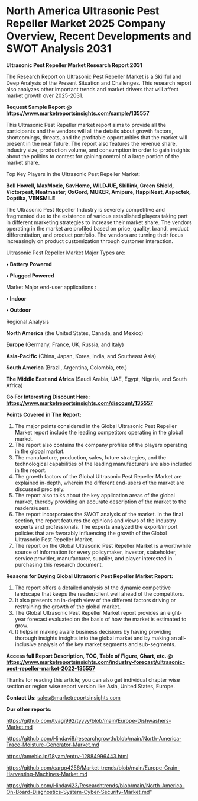 # North America Ultrasonic Pest Repeller Market 2025 Company Overview, Recent Developments and SWOT Analysis 2031

<strong>Ultrasonic Pest Repeller Market Research Report 2031</strong>

The Research Report on Ultrasonic Pest Repeller Market is a Skillful and Deep Analysis of the Present Situation and Challenges. This research report also analyzes other important trends and market drivers that will affect market growth over 2025-2031.

<strong>Request Sample Report @ <a href=https://www.marketreportsinsights.com/sample/135557>https://www.marketreportsinsights.com/sample/135557</a></strong>

This Ultrasonic Pest Repeller market report aims to provide all the participants and the vendors will all the details about growth factors, shortcomings, threats, and the profitable opportunities that the market will present in the near future. The report also features the revenue share, industry size, production volume, and consumption in order to gain insights about the politics to contest for gaining control of a large portion of the market share.

Top Key Players in the Ultrasonic Pest Repeller Market:

<strong>Bell  Howell, MaxMoxie, SavHome, WILDJUE, Skillink, Green Shield, Victorpest, Neatmaster, OxGord, MUKER, Amipure, HappiNest, Aspectek, Doptika, VENSMILE</strong>

The Ultrasonic Pest Repeller Industry is severely competitive and fragmented due to the existence of various established players taking part in different marketing strategies to increase their market share. The vendors operating in the market are profiled based on price, quality, brand, product differentiation, and product portfolio. The vendors are turning their focus increasingly on product customization through customer interaction.

Ultrasonic Pest Repeller Market Major Types are:

<strong>• Battery Powered

• Plugged Powered</strong>

Market Major end-user applications :

<strong>• Indoor

• Outdoor</strong>

Regional Analysis

</u><strong><b>North America</b></strong> (the United States, Canada, and Mexico)

<strong><b>Europe </b></strong>(Germany, France, UK, Russia, and Italy)

<strong><b>Asia-Pacific</b></strong> (China, Japan, Korea, India, and Southeast Asia)

<strong><b>South America</b></strong> (Brazil, Argentina, Colombia, etc.)

<strong><b>The Middle East and Africa</b></strong> (Saudi Arabia, UAE, Egypt, Nigeria, and South Africa)

<strong>Go For Interesting Discount Here: <a href=https://www.marketreportsinsights.com/discount/135557>https://www.marketreportsinsights.com/discount/135557</a></strong>

<strong>Points Covered in The Report:</strong>
<ol>
  <li>The major points considered in the Global Ultrasonic Pest Repeller Market report include the leading competitors operating in the global market.</li>
  <li>The report also contains the company profiles of the players operating in the global market.</li>
  <li>The manufacture, production, sales, future strategies, and the technological capabilities of the leading manufacturers are also included in the report.</li>
  <li>The growth factors of the Global Ultrasonic Pest Repeller Market are explained in-depth, wherein the different end-users of the market are discussed precisely.</li>
  <li>The report also talks about the key application areas of the global market, thereby providing an accurate description of the market to the readers/users.</li>
  <li>The report incorporates the SWOT analysis of the market. In the final section, the report features the opinions and views of the industry experts and professionals. The experts analyzed the export/import policies that are favorably influencing the growth of the Global Ultrasonic Pest Repeller Market.</li>
  <li>The report on the Global Ultrasonic Pest Repeller Market is a worthwhile source of information for every policymaker, investor, stakeholder, service provider, manufacturer, supplier, and player interested in purchasing this research document.</li>
</ol>
<strong>Reasons for Buying Global Ultrasonic Pest Repeller Market Report:</strong>

<ol>
  <li>The report offers a detailed analysis of the dynamic competitive landscape that keeps the reader/client well ahead of the competitors.</li>
  <li>It also presents an in-depth view of the different factors driving or restraining the growth of the global market.</li>
  <li>The Global Ultrasonic Pest Repeller Market report provides an eight-year forecast evaluated on the basis of how the market is estimated to grow.</li>
  <li>It helps in making aware business decisions by having providing thorough insights insights into the global market and by making an all-inclusive analysis of the key market segments and sub-segments.</li>
</ol>
<strong>Access full Report Description, TOC, Table of Figure, Chart, etc. @ <a href=https://www.marketreportsinsights.com/industry-forecast/ultrasonic-pest-repeller-market-2022-135557>https://www.marketreportsinsights.com/industry-forecast/ultrasonic-pest-repeller-market-2022-135557</a></strong>


Thanks for reading this article; you can also get individual chapter wise section or region wise report version like Asia, United States, Europe.

<strong>Contact Us:</strong>
sales@marketreportsinsights.com

<strong>Our other reports:</strong>

<a href=https://github.com/tyagi992/tyyyy/blob/main/Europe-Dishwashers-Market.md>https://github.com/tyagi992/tyyyy/blob/main/Europe-Dishwashers-Market.md</a>

<a href=https://github.com/Hindavi8/researchgrowth/blob/main/North-America-Trace-Moisture-Generator-Market.md>https://github.com/Hindavi8/researchgrowth/blob/main/North-America-Trace-Moisture-Generator-Market.md</a>

<a href=https://ameblo.jp/18yam/entry-12884996443.html>https://ameblo.jp/18yam/entry-12884996443.html</a>

<a href=https://github.com/cargo4256/Market-trends/blob/main/Europe-Grain-Harvesting-Machines-Market.md>https://github.com/cargo4256/Market-trends/blob/main/Europe-Grain-Harvesting-Machines-Market.md</a>

<a href=https://github.com/Hindavi23/Researchtrends/blob/main/North-America-On-Board-Diagnostics-System-Cyber-Security-Market.md>https://github.com/Hindavi23/Researchtrends/blob/main/North-America-On-Board-Diagnostics-System-Cyber-Security-Market.md</a>"

